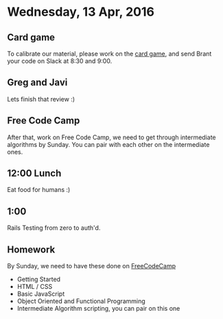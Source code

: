 Wednesday, 13 Apr, 2016
=======================

Card game
---------

To calibrate our material, please work on the [card game](http://www.codewars.com/kata/5436fdf34e3d6cb156000350/train/ruby),
and send Brant your code on Slack at 8:30 and 9:00.


Greg and Javi
-------------

Lets finish that review :)


Free Code Camp
--------------

After that, work on Free Code Camp, we need to get through intermediate algorithms by Sunday.
You can pair with each other on the intermediate ones.


12:00 Lunch
-----------

Eat food for humans :)


1:00
----

Rails Testing from zero to auth'd.


Homework
--------

By Sunday, we need to have these done on [FreeCodeCamp](https://www.freecodecamp.com/map)

* Getting Started
* HTML / CSS
* Basic JavaScript
* Object Oriented and Functional Programming
* Intermediate Algorithm scripting, you can pair on this one
